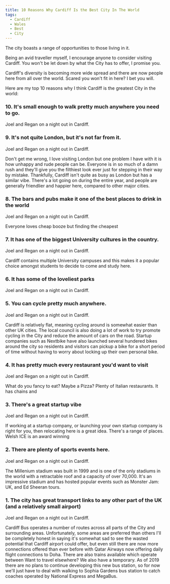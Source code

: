 ```yaml
---
title: 10 Reasons Why Cardiff Is the Best City In The World
tags:
  - Cardiff
  - Wales
  - Best
  - City
---
```


The city boasts a range of opportunities to those living in it. 

Being an avid traveller myself, I encourage anyone to consider visiting Cardiff. You won't be let down by what the City has to offer, I promise you.

Cardiff's diversity is becoming more wide spread and there are now people here from all over the world.
Scared you won't fit in here? I bet you will.

Here are my top 10 reasons why I think Cardiff is the greatest City in the world:

<!--more-->

### 10. It's small enough to walk pretty much anywhere you need to go.
<div class="card mb-3"> 
    <img class="card-img-top lazy-img" src="data:image/gif;base64,R0lGODlhAQABAIAAAMLCwgAAACH5BAAAAAAALAAAAAABAAEAAAICRAEAOw==" data-src="/static/img/posts/cardiff-is-awesome/walking.gif" title="Joel and Regan night out in Cardiff" alt="Joel and Regan night out in Cardiff">
    <div class="card-body bg-light">
        <div class="card-text"> Joel and Regan on a night out in Cardiff.</div>
    </div>
</div>

### 9. It's not quite London, but it's not far from it.

<div class="card mb-3"> 
    <img class="card-img-top lazy-img" src="data:image/gif;base64,R0lGODlhAQABAIAAAMLCwgAAACH5BAAAAAAALAAAAAABAAEAAAICRAEAOw==" data-src="/static/img/posts/cardiff-is-awesome/london.gif" title="Joel and Regan night out in Cardiff" alt="Joel and Regan night out in Cardiff">
    <div class="card-body bg-light">
        <div class="card-text"> Joel and Regan on a night out in Cardiff.</div>
    </div>
</div>

Don't get me wrong, I love visiting London but one problem I have with it is how unhappy and rude people can be. Everyone is in so much of a damn rush and they'll give you the filthiest look ever just for stepping in their way by mistake. Thankfully, Cardiff isn't quite as busy as London but has a similar vibe. There's a lot going on during the entire year, and people are generally friendlier and happier here, compared to other major cities.

### 8. The bars and pubs make it one of the best places to drink in the world
<div class="card mb-3"> 
    <img class="card-img-top lazy-img" src="data:image/gif;base64,R0lGODlhAQABAIAAAMLCwgAAACH5BAAAAAAALAAAAAABAAEAAAICRAEAOw==" data-src="/static/img/posts/cardiff-is-awesome/drunk.gif" title="Joel and Regan night out in Cardiff" alt="Joel and Regan night out in Cardiff">
    <div class="card-body bg-light">
        <div class="card-text"> Joel and Regan on a night out in Cardiff.</div>
    </div>
</div>

Everyone loves cheap booze but finding the cheapest

### 7. It has one of the biggest University cultures in the country.
<div class="card mb-3"> 
    <img class="card-img-top lazy-img" src="data:image/gif;base64,R0lGODlhAQABAIAAAMLCwgAAACH5BAAAAAAALAAAAAABAAEAAAICRAEAOw==" data-src="/static/img/posts/cardiff-is-awesome/university.gif" title="Joel and Regan night out in Cardiff" alt="Joel and Regan night out in Cardiff">
    <div class="card-body bg-light">
        <div class="card-text"> Joel and Regan on a night out in Cardiff.</div>
    </div>
</div>

Cardiff contains multiple University campuses and this makes it a popular choice amongst students to decide to come and study here.

### 6. It has some of the loveliest parks
<div class="card mb-3"> 
    <img class="card-img-top lazy-img" src="data:image/gif;base64,R0lGODlhAQABAIAAAMLCwgAAACH5BAAAAAAALAAAAAABAAEAAAICRAEAOw==" data-src="/static/img/posts/cardiff-is-awesome/parks.gif" title="Joel and Regan night out in Cardiff" alt="Joel and Regan night out in Cardiff">
    <div class="card-body bg-light">
        <div class="card-text"> Joel and Regan on a night out in Cardiff.</div>
    </div>
</div>

### 5. You can cycle pretty much anywhere.
<div class="card mb-3"> 
    <img class="card-img-top lazy-img" src="data:image/gif;base64,R0lGODlhAQABAIAAAMLCwgAAACH5BAAAAAAALAAAAAABAAEAAAICRAEAOw==" data-src="/static/img/posts/cardiff-is-awesome/cycle.gif" title="Joel and Regan night out in Cardiff" alt="Joel and Regan night out in Cardiff">
    <div class="card-body bg-light">
        <div class="card-text"> Joel and Regan on a night out in Cardiff.</div>
    </div>
</div>

Cardiff is relatively flat, meaning cycling around is somewhat easier than other UK cities. The local council is also doing a lot of work to try promote cycling in the City and reduce the amount of cars on the road. Startup companies such as Nextbike have also launched several hundered bikes around the city so residents and visitors can pickup a bike for a short period of time without having to worry about locking up their own personal bike.

### 4. It has pretty much every restaurant you'd want to visit
<div class="card mb-3"> 
    <img class="card-img-top lazy-img" src="data:image/gif;base64,R0lGODlhAQABAIAAAMLCwgAAACH5BAAAAAAALAAAAAABAAEAAAICRAEAOw==" data-src="/static/img/posts/cardiff-is-awesome/food.gif" title="Joel and Regan night out in Cardiff" alt="Joel and Regan night out in Cardiff">
    <div class="card-body bg-light">
        <div class="card-text"> Joel and Regan on a night out in Cardiff.</div>
    </div>
</div>

What do you fancy to eat? Maybe a Pizza? Plenty of Italian restaurants. It has chains and 

### 3. There's a great startup vibe
<div class="card mb-3"> 
    <img class="card-img-top lazy-img" src="data:image/gif;base64,R0lGODlhAQABAIAAAMLCwgAAACH5BAAAAAAALAAAAAABAAEAAAICRAEAOw==" data-src="/static/img/posts/cardiff-is-awesome/startup.gif" title="Joel and Regan night out in Cardiff" alt="Joel and Regan night out in Cardiff">
    <div class="card-body bg-light">
        <div class="card-text"> Joel and Regan on a night out in Cardiff.</div>
    </div>
</div>

If working at a startup company, or launching your own startup company is right for you, then relocating here is a great idea. There's a range of places. 
Welsh ICE is an award winning 

### 2. There are plenty of sports events here.
<div class="card mb-3"> 
    <img class="card-img-top lazy-img" src="data:image/gif;base64,R0lGODlhAQABAIAAAMLCwgAAACH5BAAAAAAALAAAAAABAAEAAAICRAEAOw==" data-src="/static/img/posts/cardiff-is-awesome/sports.gif" title="Joel and Regan night out in Cardiff" alt="Joel and Regan night out in Cardiff">
    <div class="card-body bg-light">
        <div class="card-text"> Joel and Regan on a night out in Cardiff.</div>
    </div>
</div>

The Millenium stadium was built in 1999 and is one of the only stadiums in the world with a retractable roof and a capacity of over 70,000. It's an impressive stadium and has hosted popular events such as Monster Jam: UK, and Ed Sheeran tours.

### 1. The city has great transport links to any other part of the UK (and a relatively small airport)
<div class="card mb-3"> 
    <img class="card-img-top lazy-img" src="data:image/gif;base64,R0lGODlhAQABAIAAAMLCwgAAACH5BAAAAAAALAAAAAABAAEAAAICRAEAOw==" data-src="/static/img/posts/cardiff-is-awesome/transport.gif" title="Joel and Regan night out in Cardiff" alt="Joel and Regan night out in Cardiff">
    <div class="card-body bg-light">
        <div class="card-text"> Joel and Regan on a night out in Cardiff.</div>
    </div>
</div>

Cardiff Bus operates a number of routes across all parts of the City and surrounding areas. Unfortunately, some areas are preferred than others 
I'll be completely honest in saying it's somewhat sad to see the wasted potential that Cardiff airport could offer, but even still there are now more connections offered than ever before with Qatar Airways now offering daily flight connections to Doha.
There are also trains available which operate between 
Want to travel elsewhere? We also have a temporary. As of 2019 there are no plans to continue developing this new bus station, so for now we'll just have to deal with walking to Sophia Gardens bus station to catch coaches operated by National Express and MegaBus.
